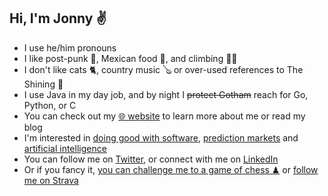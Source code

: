 ## Hi, I'm Jonny ✌

- I use he/him pronouns
- I like post-punk 🎸, Mexican food 🌮, and climbing 🧗‍♂️
- I don't like cats 🐈, country music 🪕 or over-used references to The Shining 🔪
- I use Java in my day job, and by night I ~~protect Gotham~~ reach for Go, Python, or C
- You can check out my [🌐 website](https://jonnyspicer.com) to learn more about me or read my blog
- I'm interested in [doing good with software](https://forum.effectivealtruism.org/posts/RRT5ApXHnvvzgnYy8/ea-london-hackathon-retrospective), [prediction markets](https://astralcodexten.substack.com/p/prediction-market-faq) and [artificial intelligence](https://jonnyspicer.com/ai/)
- You can follow me on [Twitter,](https://twitter.com/jjspicer) or connect with me on [LinkedIn](https://www.linkedin.com/in/jonnyspicer/)
- Or if you fancy it, [you can challenge me to a game of chess ♟](https://www.chess.com/play/online/new?opponent=jspicer) or [follow me on Strava](https://www.strava.com/athletes/28216169)
